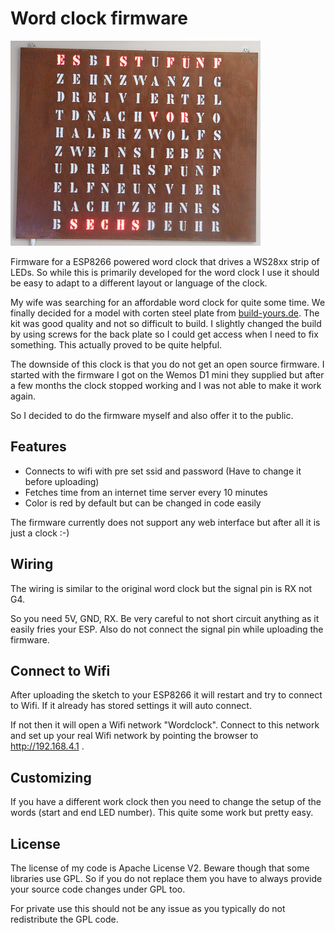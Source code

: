 # Word clock firmware

![wordclock](wordclock.png)

Firmware for a ESP8266 powered word clock that drives a WS28xx strip of LEDs. So while this is primarily developed for the word clock I use it should be easy to adapt to a different layout or language of the clock.

My wife was searching for an affordable word clock for quite some time. We finally decided for a model with corten steel plate from [build-yours.de](https://build-yours.de).
The kit was good quality and not so difficult to build. I slightly changed the build by using screws for the back plate so I could get access when 
I need to fix something. This actually proved to be quite helpful.

The downside of this clock is that you do not get an open source firmware. I started with the firmware I got on the Wemos D1 mini they supplied
but after a few months the clock stopped working and I was not able to make it work again.

So I decided to do the firmware myself and also offer it to the public. 

## Features

* Connects to wifi with pre set ssid and password (Have to change it before uploading)
* Fetches time from an internet time server every 10 minutes
* Color is red by default but can be changed in code easily

The firmware currently does not support any web interface but after all it is just a clock :-)

## Wiring

The wiring is similar to the original word clock but the signal pin is RX not G4.

So you need 5V, GND, RX. Be very careful to not short circuit anything as it easily fries your ESP. Also do not connect the signal pin while uploading the firmware.

## Connect to Wifi

After uploading the sketch to your ESP8266 it will restart and try to connect to Wifi.
If it already has stored settings it will auto connect.

If not then it will open a Wifi network "Wordclock".
Connect to this network and set up your real Wifi network by pointing the browser to http://192.168.4.1 .

## Customizing

If you have a different work clock then you need to change the setup of the words (start and end LED number). This quite some work but pretty easy.

## License

The license of my code is Apache License V2. Beware though that some libraries use GPL. So if you do not replace them you have to always provide your source code changes under GPL too.

For private use this should not be any issue as you typically do not redistribute the GPL code. 

